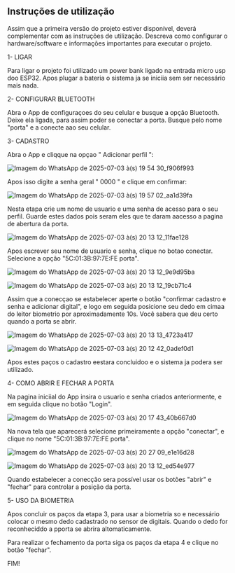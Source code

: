 
## Instruções de utilização

Assim que a primeira versão do projeto estiver disponível, deverá complementar com as instruções de utilização. Descreva como configurar o hardware/software e informações importantes para executar o projeto.

1- LIGAR

Para ligar o projeto foi utilizado um power bank ligado na entrada micro usp doo ESP32. Apos plugar a bateria o sistema ja se iniciia sem ser necessário mais nada.

2- CONFIGURAR BLUETOOTH

Abra o App de configuraçoes do seu celular e busque a opção Bluetooth. Deixe ela ligada, para assim poder se conectar a porta. Busque pelo nome "porta" e a conecte aao seu celular. 

3- CADASTRO


Abra o App e cliqque na opçao " Adicionar perfil ":


![Imagem do WhatsApp de 2025-07-03 à(s) 19 54 30_f906f993](https://github.com/user-attachments/assets/3d89f654-3117-4806-ab95-8343f3ad3653)


Apos isso digite a senha geral  " 0000 " e clique em confirmar:


![Imagem do WhatsApp de 2025-07-03 à(s) 19 57 02_aa1d39fa](https://github.com/user-attachments/assets/2cbd8938-5043-4f26-a2b4-394643cc8b00)



Nesta etapa crie um nome de usuario e uma senha de acesso para o seu perfil. Guarde estes dados pois seram eles que te daram aacesso a pagina de abertura da porta. 


![Imagem do WhatsApp de 2025-07-03 à(s) 20 13 12_11fae128](https://github.com/user-attachments/assets/fd577460-5b21-42b3-a402-fb38c1e1eaa0)



Apos escrever seu nome de usuario e senha, clique no botao conectar. Selecione a opção "5C:01:3B:97:7E:FE porta". 


![Imagem do WhatsApp de 2025-07-03 à(s) 20 13 12_9e9d95ba](https://github.com/user-attachments/assets/9348380d-eeaf-4a25-9e86-d6fd4bc77ed8)

![Imagem do WhatsApp de 2025-07-03 à(s) 20 13 12_19cb71c4](https://github.com/user-attachments/assets/4ca3d075-714d-4adf-9ca3-a4ce30304a66)



Assim que a conecçao se estabelecer aperte o botão "confirmar cadastro e senha e adicionar digital", e logo em seguida posicione seu dedo em cimaa do leitor biometrio por aproximadamente 10s. Você sabera que deu certo quando a porta se abrir.


![Imagem do WhatsApp de 2025-07-03 à(s) 20 13 13_4723a417](https://github.com/user-attachments/assets/43d3bd52-4afc-47ce-8e2b-62b8cfc23e65)

![Imagem do WhatsApp de 2025-07-03 à(s) 20 12 42_0adef0d1](https://github.com/user-attachments/assets/cd8434ef-4b90-474c-998a-b8faa609bda6)



Apos estes paços o cadastro eestara concluidoo e o sistema ja podera ser utilizado.

4- COMO ABRIR E FECHAR A PORTA

Na pagina iniciial do App insira o usuario e senha criados anteriormente, e em seguida clique no botão "Login".


![Imagem do WhatsApp de 2025-07-03 à(s) 20 17 43_40b667d0](https://github.com/user-attachments/assets/c2d83ee1-3e73-4378-966f-80c2205f6b65)



Na nova tela que aparecerá selecione primeiramente a opção "conectar", e clique no nome "5C:01:3B:97:7E:FE porta".


![Imagem do WhatsApp de 2025-07-03 à(s) 20 27 09_e1e16d28](https://github.com/user-attachments/assets/1e79caa0-e1d9-4ac3-b4cb-d1fae9b4fa34)

![Imagem do WhatsApp de 2025-07-03 à(s) 20 13 12_ed54e977](https://github.com/user-attachments/assets/f0ae4527-e153-401e-88a8-cb5590d36e71)



Quando estabelecer a conecção sera possível usar os botões "abrir" e "fechar" para controlar a posição da porta.



5- USO DA BIOMETRIA

Apos concluir os paços da etapa 3, para usar a biometria so e necessário colocar o mesmo dedo cadastrado no sensor de digitais. Quando o dedo for reconheciddo a pporta se abrira altomaticamente. 

Para realizar o fechamento da porta siga os paços da etapa 4 e clique no botão "fechar". 

FIM!












